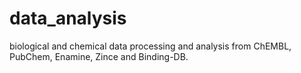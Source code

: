 # data_analysis
biological and chemical data processing and analysis from ChEMBL, PubChem, Enamine, Zince and Binding-DB.
